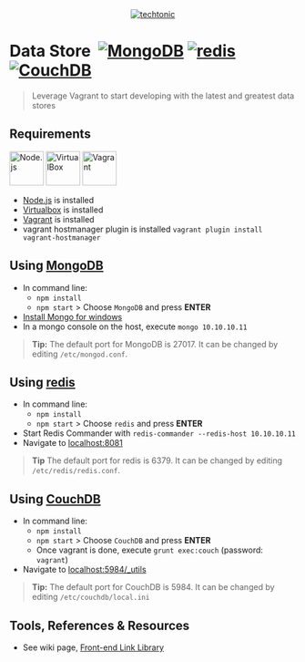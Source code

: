 <div align="center">
    <a href="http://jhwohlgemuth.github.com/techtonic"><img src="http://images.jhwohlgemuth.com/original/logo/tech/techtonic.png?v=1" alt="techtonic"/></a>
</div>

Data Store &nbsp;[![MongoDB](https://img.shields.io/badge/use-mongo-brightgreen.svg)](#using-mongodb)&nbsp;[![redis](https://img.shields.io/badge/use-redis-brightgreen.svg)](#using-redis)&nbsp;[![CouchDB](https://img.shields.io/badge/use-couchdb-brightgreen.svg)](#using-couchdb)
==========
> Leverage Vagrant to start developing with the latest and greatest data stores

Requirements
------------
<a href="https://nodejs.org/"><img src="http://images.jhwohlgemuth.com/web/node.png" height="60" alt="Node.js"/></a>
<a href="https://www.virtualbox.org/wiki/Downloads"><img src="http://images.jhwohlgemuth.com/web/virtualbox.png" height="60" alt="VirtualBox"/></a>
<a href="https://www.vagrantup.com/"><img src="http://images.jhwohlgemuth.com/web/vagrant.png" height="60" alt="Vagrant"/></a>
- [Node.js](https://nodejs.org/) is installed
- [Virtualbox](https://www.virtualbox.org/wiki/Downloads) is installed
- [Vagrant](https://www.vagrantup.com/) is installed
- vagrant hostmanager plugin is installed `vagrant plugin install vagrant-hostmanager`

Using [MongoDB](http://docs.mongodb.org/manual/)
-----
* In command line:
  * `npm install`
  * `npm start` > Choose `MongoDB` and press **ENTER**
*  [Install Mongo for windows](https://github.com/jhwohlgemuth/techtonic/wiki#mongodb-setup-on-windows)
*  In a mongo console on the host, execute `mongo 10.10.10.11`

> **Tip:** The default port for MongoDB is 27017.  It can be changed by editing `/etc/mongod.conf`.

Using [redis](http://redis.io/documentation/)
-----
* In command line:
  * `npm install`
  * `npm start` > Choose `redis` and press **ENTER**
*  Start Redis Commander with ```redis-commander --redis-host 10.10.10.11```
*  Navigate to [localhost:8081](http://localhost:8081)

> **Tip** The default port for redis is 6379.  It can be changed by editing `/etc/redis/redis.conf`.

Using [CouchDB](http://docs.couchdb.org/en/1.6.1/)
-----
* In command line:
  * `npm install`
  * `npm start` > Choose `CouchDB` and press **ENTER**
  * Once vagrant is done, execute `grunt exec:couch` (password: `vagrant`)
* Navigate to [localhost:5984/_utils](http://localhost:5984/_utils)

> **Tip:** The default port for CouchDB is 5984.  It can be changed by editing `/etc/couchdb/local.ini`

Tools, References & Resources
-----------------------------
- See wiki page, [Front-end Link Library](https://github.com/jhwohlgemuth/techtonic/wiki/Front-end-Link-Library)
